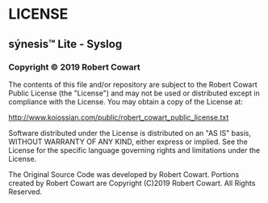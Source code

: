 # LICENSE

## sýnesis&trade; Lite - Syslog

### Copyright &copy; 2019 Robert Cowart

The contents of this file and/or repository are subject to the Robert Cowart Public License (the "License") and may not be used or distributed except in compliance with the License. You may obtain a copy of the License at:

http://www.koiossian.com/public/robert_cowart_public_license.txt

Software distributed under the License is distributed on an "AS IS" basis, WITHOUT WARRANTY OF ANY KIND, either express or implied. See the License for the specific language governing rights and limitations under the License.

The Original Source Code was developed by Robert Cowart. Portions created by Robert Cowart are Copyright (C)2019 Robert Cowart. All Rights Reserved.
